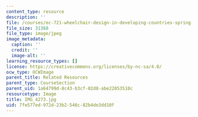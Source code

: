 ```yaml
---
content_type: resource
description: ''
file: /courses/ec-721-wheelchair-design-in-developing-countries-spring-2009/7fe577ed972d23b2546c82b4de3dd10f_IMG_4273.jpg
file_size: 31368
file_type: image/jpeg
image_metadata:
  caption: ''
  credit: ''
  image-alt: ''
learning_resource_types: []
license: https://creativecommons.org/licenses/by-nc-sa/4.0/
ocw_type: OCWImage
parent_title: Related Resources
parent_type: CourseSection
parent_uid: 1a64799d-8c43-b3cf-02d8-abe22053510c
resourcetype: Image
title: IMG_4273.jpg
uid: 7fe577ed-972d-23b2-546c-82b4de3dd10f
---
```

